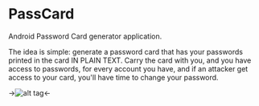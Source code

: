 PassCard
================

Android Password Card generator application.

The idea is simple: generate a password card that has your passwords printed in the card IN PLAIN TEXT. Carry the card with you, and you have access to passwords, for every account you have, and if an attacker get access to your card, you'll have time to change your password. 

->![alt tag](https://github.com/passcard4android/PassCard/raw/master/ic_launcher-web.png)<-
